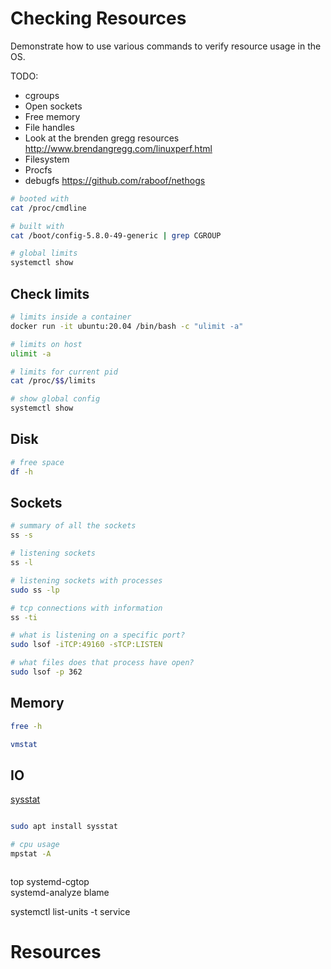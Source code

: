 # Checking Resources 
Demonstrate how to use various commands to verify resource usage in the OS.


TODO:
* cgroups
* Open sockets
* Free memory 
* File handles
* Look at the brenden gregg resources http://www.brendangregg.com/linuxperf.html
* Filesystem
* Procfs
* debugfs
https://github.com/raboof/nethogs


```sh
# booted with
cat /proc/cmdline 

# built with
cat /boot/config-5.8.0-49-generic | grep CGROUP

# global limits
systemctl show     
```

## Check limits
```sh
# limits inside a container
docker run -it ubuntu:20.04 /bin/bash -c "ulimit -a" 

# limits on host
ulimit -a 

# limits for current pid
cat /proc/$$/limits 

# show global config
systemctl show    
```

## Disk

```sh
# free space
df -h
```

## Sockets

```sh
# summary of all the sockets
ss -s 

# listening sockets
ss -l 

# listening sockets with processes
sudo ss -lp

# tcp connections with information
ss -ti 
```

```sh
# what is listening on a specific port?
sudo lsof -iTCP:49160 -sTCP:LISTEN

# what files does that process have open?
sudo lsof -p 362
```


## Memory

```sh
free -h

vmstat 
```

## IO

[sysstat](https://www.linux.com/training-tutorials/sysstat-howto-deployment-and-configuration-guide-linux-servers/)  

```sh

sudo apt install sysstat   

# cpu usage
mpstat -A



```



top
systemd-cgtop   
systemd-analyze blame 

systemctl list-units -t service        


# Resources
